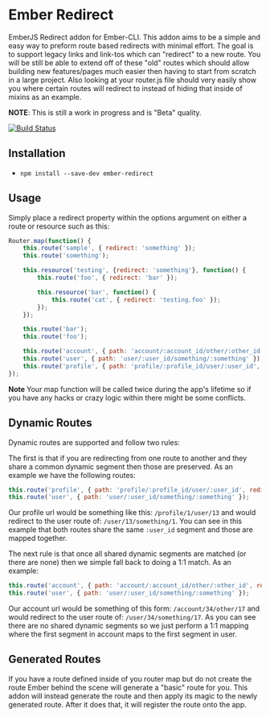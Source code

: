 # Ember Redirect

EmberJS Redirect addon for Ember-CLI. This addon aims to be a simple and easy way to preform route based redirects with minimal effort. The goal is to support legacy links and link-tos which can "redirect" to a new route. You will be still be able to extend off of these "old" routes which should allow building new features/pages much easier then having to start from scratch in a large project. Also looking at your router.js file should very easily show you where certain routes will redirect to instead of hiding that inside of mixins as an example.

**NOTE**: This is still a work in progress and is "Beta" quality.

[![Build Status](https://travis-ci.org/thoov/ember-redirect.svg?branch=master)](https://travis-ci.org/thoov/ember-redirect)

## Installation ##

* `npm install --save-dev ember-redirect`

## Usage ##

Simply place a redirect property within the options argument on either a route or resource such as this:

```js
Router.map(function() {
    this.route('sample', { redirect: 'something' });
    this.route('something');

    this.resource('testing', {redirect: 'something'}, function() {
        this.route('foo', { redirect: 'bar' });

        this.resource('bar', function() {
            this.route('cat', { redirect: 'testing.foo' });
        });
    });

    this.route('bar');
    this.route('foo');

    this.route('account', { path: 'account/:account_id/other/:other_id', redirect: 'user' });
    this.route('user', { path: 'user/:user_id/something/:something' });
    this.route('profile', { path: 'profile/:profile_id/user/:user_id', redirect: 'user' });
});
```

**Note** Your map function will be called twice during the app's lifetime so if you have any hacks or crazy logic within
there might be some conflicts.

## Dynamic Routes ##

Dynamic routes are supported and follow two rules:

The first is that if you are redirecting from one route to another and they share a common
dynamic segment then those are preserved. As an example we have the following routes:

```js
this.route('profile', { path: 'profile/:profile_id/user/:user_id', redirect: 'user' });
this.route('user', { path: 'user/:user_id/something/:something' });
```

Our profile url would be something like this: `/profile/1/user/13` and would redirect to
the user route of: `/user/13/something/1`. You can see in this example that both routes
share the same `:user_id` segment and those are mapped together.

The next rule is that once all shared dynamic segments are matched (or there are none) then
we simple fall back to doing a 1:1 match. As an example:

```js
this.route('account', { path: 'account/:account_id/other/:other_id', redirect: 'user' });
this.route('user', { path: 'user/:user_id/something/:something' });
```

Our account url would be something of this form: `/account/34/other/17` and would
redirect to the user route of: `/user/34/something/17`. As you can see there are no
shared dynamic segments so we just perform a 1:1 mapping where the first segment in account
maps to the first segment in user.

## Generated Routes ##

If you have a route defined inside of you router map but do not create the route Ember behind the scene will generate a "basic" route
for you. This addon will instead generate the route and then apply its magic to the newly generated route. After it does
that, it will register the route onto the app.
